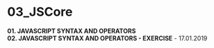# 03_JSCore

<strong>01. JAVASCRIPT SYNTAX AND OPERATORS</strong></br>
<strong>02. JAVASCRIPT SYNTAX AND OPERATORS - EXERCISE</strong> - 17.01.2019</br>